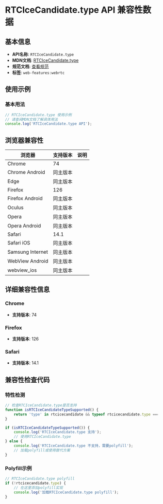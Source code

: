 # RTCIceCandidate.type API 兼容性数据

## 基本信息

- **API名称**: `RTCIceCandidate.type`
- **MDN文档**: [RTCIceCandidate.type](https://developer.mozilla.org/docs/Web/API/RTCIceCandidate/type)
- **规范文档**: [查看规范](https://w3c.github.io/webrtc-pc/#dom-rtcicecandidate-type)
- **标签**: `web-features:webrtc`

## 使用示例

### 基本用法

```javascript
// RTCIceCandidate.type 使用示例
// 请查阅MDN文档了解具体用法
console.log('RTCIceCandidate.type API');
```

## 浏览器兼容性

| 浏览器 | 支持版本 | 说明 |
|--------|----------|------|
| Chrome | 74 |  |
| Chrome Android | 同主版本 |  |
| Edge | 同主版本 |  |
| Firefox | 126 |  |
| Firefox Android | 同主版本 |  |
| Oculus | 同主版本 |  |
| Opera | 同主版本 |  |
| Opera Android | 同主版本 |  |
| Safari | 14.1 |  |
| Safari iOS | 同主版本 |  |
| Samsung Internet | 同主版本 |  |
| WebView Android | 同主版本 |  |
| webview_ios | 同主版本 |  |

## 详细兼容性信息

### Chrome

- **支持版本**: 74

### Firefox

- **支持版本**: 126

### Safari

- **支持版本**: 14.1

## 兼容性检查代码

### 特性检测

```javascript
// 检查RTCIceCandidate.type是否支持
function isRTCIceCandidateTypeSupported() {
    return 'type' in rtcicecandidate && typeof rtcicecandidate.type === 'function';
}

if (isRTCIceCandidateTypeSupported()) {
    console.log('RTCIceCandidate.type 支持');
    // 使用RTCIceCandidate.type
} else {
    console.log('RTCIceCandidate.type 不支持，需要polyfill');
    // 加载polyfill或使用替代方案
}
```

### Polyfill示例

```javascript
// RTCIceCandidate.type polyfill
if (!rtcicecandidate.type) {
    // 在这里添加polyfill实现
    console.log('加载RTCIceCandidate.type polyfill');
}
```

